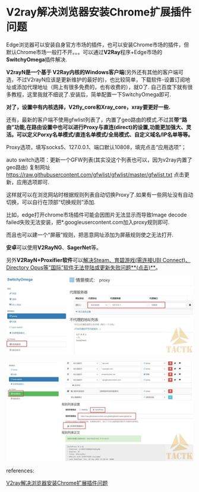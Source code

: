 # V2ray解决浏览器安装Chrome扩展插件问题



Edge浏览器可以安装自身官方市场的插件，也可以安装Chrome市场的插件，但默认Chrome市场一般打不开。。。可以通过**V2Ray**程序+Edge市场的**SwitchyOmega**插件解决.

**V2rayN是一个基于 V2Ray内核的Windows客户端**(另外还有其他的客户端可选，不过V2rayN应该是更新维护的最好的)，也比较简单，下载软件-设置订阅地址或添加代理地址（网上有很多免费的，也有收费的），就O了. 自己百度下就有很多教程，这里我就不细说了.安装后，简单配置一下SwitchyOmega即可.

**对了，设置中有内核选择，V2fly_core和Xray_core，xray要更好一些.**

还有，最新的客户端不使用gfwlist列表了，内置了geo路由的模式.不过其**带“路由”功能,在路由设置中也可以进行Proxy与直连(direct)的设置,功能更加强大、灵活。可以定义Porxy名单模式/直连名单模式/全局模式、自定义域名/IP名单等等。**

Proxy选项，填写socks5、127.0.0.1、端口默认10808，填完点击“应用选项”；

auto switch选项：更新一个GFW列表(其实没这个列表也可以，因为v2ray内置了geo路由) 复制网址 https://raw.githubusercontent.com/gfwlist/gfwlist/master/gfwlist.txt 点击更新，应用选项即可.

这样就可以在浏览网站时根据规则列表自动切换Proxy了.如果有一些网址没有自动切换，可以自行在顶部“切换规则”添加.

比如，edge打开chrome市场插件可能会因图片无法显示而导致Image decode failed失败无法安装，把*.googleusercontent.com加入proxy规则即可.

而且也可以建一个“屏蔽”规则，把恶意网址添加为屏蔽规则使之无法打开.

**安卓**可以使用**V2RayNG**、**SagerNet**等。

另外**V2RayN+Proxifier软件**可以[解决Steam、育碧游戏(需连接UBI Connect)、Directory Opus等”国际”软件无法登陆或更新失败问题**(点击)**](https://www.tacgeek.com/p/internet-v2ray-proxifier-3896.html)。

[![V2ray解决浏览器安装Chrome扩展插件问题](image/2021051905182130.jpg)](https://www.tacgeek.com/wp-content/uploads/2021/05/2021051905182130.jpg)

 

[![V2ray解决浏览器安装Chrome扩展插件问题](image/2021051905213782.jpg)](https://www.tacgeek.com/wp-content/uploads/2021/05/2021051905213782.jpg)



references:

[V2ray解决浏览器安装Chrome扩展插件问题](https://www.tacgeek.com/explorer-proxy-5011.html)